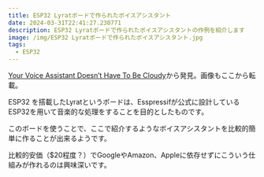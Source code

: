 ```yaml
---
title: ESP32 Lyratボードで作られたボイスアシスタント
date: 2024-03-31T22:41:27.230771
description: ESP32 Lyratボードで作られたボイスアシスタントの作例を紹介します
image: /img/ESP32 Lyratボードで作られたボイスアシスタント.jpg
tags:
  - ESP32
---
```

[Your Voice Assistant Doesn’t Have To Be Cloudy](https://hackaday.com/2024/03/21/your-voice-assistant-doesnt-have-to-be-cloudy/)から発見。画像もここから転載。

ESP32 を搭載したLyratというボードは、Esspressifが公式に設計しているESP32を用いて音楽的な処理をすることを目的としたものです。

このボードを使うことで、ここで紹介するようなボイスアシスタントを比較的簡単に作ることが出来るようです。

比較的安価（$20程度？）でGoogleやAmazon、Appleに依存せずにこういう仕組みが作れるのは興味深いです。


